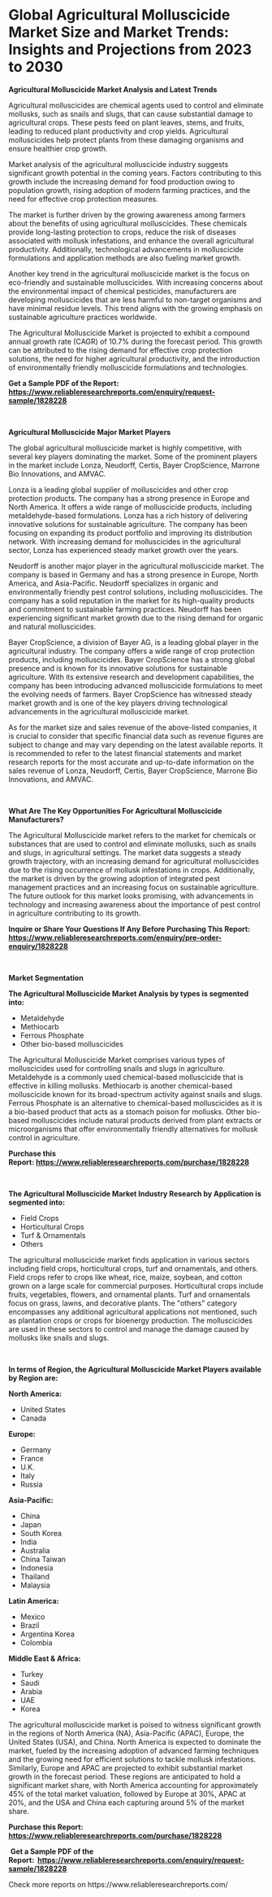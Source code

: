 <p><h1>Global Agricultural Molluscicide Market Size and Market Trends: Insights and Projections from 2023 to 2030</h1></p><p><strong>Agricultural Molluscicide Market Analysis and Latest Trends</strong></p>
<p><p>Agricultural molluscicides are chemical agents used to control and eliminate mollusks, such as snails and slugs, that can cause substantial damage to agricultural crops. These pests feed on plant leaves, stems, and fruits, leading to reduced plant productivity and crop yields. Agricultural molluscicides help protect plants from these damaging organisms and ensure healthier crop growth.</p><p>Market analysis of the agricultural molluscicide industry suggests significant growth potential in the coming years. Factors contributing to this growth include the increasing demand for food production owing to population growth, rising adoption of modern farming practices, and the need for effective crop protection measures.</p><p>The market is further driven by the growing awareness among farmers about the benefits of using agricultural molluscicides. These chemicals provide long-lasting protection to crops, reduce the risk of diseases associated with mollusk infestations, and enhance the overall agricultural productivity. Additionally, technological advancements in molluscicide formulations and application methods are also fueling market growth.</p><p>Another key trend in the agricultural molluscicide market is the focus on eco-friendly and sustainable molluscicides. With increasing concerns about the environmental impact of chemical pesticides, manufacturers are developing molluscicides that are less harmful to non-target organisms and have minimal residue levels. This trend aligns with the growing emphasis on sustainable agriculture practices worldwide.</p><p>The Agricultural Molluscicide Market is projected to exhibit a compound annual growth rate (CAGR) of 10.7% during the forecast period. This growth can be attributed to the rising demand for effective crop protection solutions, the need for higher agricultural productivity, and the introduction of environmentally friendly molluscicide formulations and technologies.</p></p>
<p><strong>Get a Sample PDF of the Report:&nbsp; <a href="https://www.reliableresearchreports.com/enquiry/request-sample/1828228">https://www.reliableresearchreports.com/enquiry/request-sample/1828228</a></strong></p>
<p>&nbsp;</p>
<p><strong>Agricultural Molluscicide Major Market Players</strong></p>
<p><p>The global agricultural molluscicide market is highly competitive, with several key players dominating the market. Some of the prominent players in the market include Lonza, Neudorff, Certis, Bayer CropScience, Marrone Bio Innovations, and AMVAC.</p><p>Lonza is a leading global supplier of molluscicides and other crop protection products. The company has a strong presence in Europe and North America. It offers a wide range of molluscicide products, including metaldehyde-based formulations. Lonza has a rich history of delivering innovative solutions for sustainable agriculture. The company has been focusing on expanding its product portfolio and improving its distribution network. With increasing demand for molluscicides in the agricultural sector, Lonza has experienced steady market growth over the years.</p><p>Neudorff is another major player in the agricultural molluscicide market. The company is based in Germany and has a strong presence in Europe, North America, and Asia-Pacific. Neudorff specializes in organic and environmentally friendly pest control solutions, including molluscicides. The company has a solid reputation in the market for its high-quality products and commitment to sustainable farming practices. Neudorff has been experiencing significant market growth due to the rising demand for organic and natural molluscicides.</p><p>Bayer CropScience, a division of Bayer AG, is a leading global player in the agricultural industry. The company offers a wide range of crop protection products, including molluscicides. Bayer CropScience has a strong global presence and is known for its innovative solutions for sustainable agriculture. With its extensive research and development capabilities, the company has been introducing advanced molluscicide formulations to meet the evolving needs of farmers. Bayer CropScience has witnessed steady market growth and is one of the key players driving technological advancements in the agricultural molluscicide market.</p><p>As for the market size and sales revenue of the above-listed companies, it is crucial to consider that specific financial data such as revenue figures are subject to change and may vary depending on the latest available reports. It is recommended to refer to the latest financial statements and market research reports for the most accurate and up-to-date information on the sales revenue of Lonza, Neudorff, Certis, Bayer CropScience, Marrone Bio Innovations, and AMVAC.</p></p>
<p>&nbsp;</p>
<p><strong>What Are The Key Opportunities For Agricultural Molluscicide Manufacturers?</strong></p>
<p><p>The Agricultural Molluscicide market refers to the market for chemicals or substances that are used to control and eliminate mollusks, such as snails and slugs, in agricultural settings. The market data suggests a steady growth trajectory, with an increasing demand for agricultural molluscicides due to the rising occurrence of mollusk infestations in crops. Additionally, the market is driven by the growing adoption of integrated pest management practices and an increasing focus on sustainable agriculture. The future outlook for this market looks promising, with advancements in technology and increasing awareness about the importance of pest control in agriculture contributing to its growth.</p></p>
<p><strong>Inquire or Share Your Questions If Any Before Purchasing This Report: <a href="https://www.reliableresearchreports.com/enquiry/pre-order-enquiry/1828228">https://www.reliableresearchreports.com/enquiry/pre-order-enquiry/1828228</a></strong></p>
<p>&nbsp;</p>
<p><strong>Market Segmentation</strong></p>
<p><strong>The Agricultural Molluscicide Market Analysis by types is segmented into:</strong></p>
<p><ul><li>Metaldehyde</li><li>Methiocarb</li><li>Ferrous Phosphate</li><li>Other bio-based molluscicides</li></ul></p>
<p><p>The Agricultural Molluscicide Market comprises various types of molluscicides used for controlling snails and slugs in agriculture. Metaldehyde is a commonly used chemical-based molluscicide that is effective in killing mollusks. Methiocarb is another chemical-based molluscicide known for its broad-spectrum activity against snails and slugs. Ferrous Phosphate is an alternative to chemical-based molluscicides as it is a bio-based product that acts as a stomach poison for mollusks. Other bio-based molluscicides include natural products derived from plant extracts or microorganisms that offer environmentally friendly alternatives for mollusk control in agriculture.</p></p>
<p><strong>Purchase this Report:&nbsp;<a href="https://www.reliableresearchreports.com/purchase/1828228">https://www.reliableresearchreports.com/purchase/1828228</a></strong></p>
<p>&nbsp;</p>
<p><strong>The Agricultural Molluscicide Market Industry Research by Application is segmented into:</strong></p>
<p><ul><li>Field Crops</li><li>Horticultural Crops</li><li>Turf & Ornamentals</li><li>Others</li></ul></p>
<p><p>The agricultural molluscicide market finds application in various sectors including field crops, horticultural crops, turf and ornamentals, and others. Field crops refer to crops like wheat, rice, maize, soybean, and cotton grown on a large scale for commercial purposes. Horticultural crops include fruits, vegetables, flowers, and ornamental plants. Turf and ornamentals focus on grass, lawns, and decorative plants. The "others" category encompasses any additional agricultural applications not mentioned, such as plantation crops or crops for bioenergy production. The molluscicides are used in these sectors to control and manage the damage caused by mollusks like snails and slugs.</p></p>
<p>&nbsp;</p>
<p><strong>In terms of Region, the Agricultural Molluscicide Market Players available by Region are:</strong></p>
<p>
    <p> <strong> North America: </strong>
        <ul>
            <li>United States</li>
            <li>Canada</li>
        </ul>
        </p> 
    <p> <strong> Europe: </strong>
        <ul>
            <li>Germany</li>
            <li>France</li>
            <li>U.K.</li>
            <li>Italy</li>
            <li>Russia</li>
        </ul>
        </p> 
    <p> <strong> Asia-Pacific: </strong>
        <ul>
            <li>China</li>
            <li>Japan</li>
            <li>South Korea</li>
            <li>India</li>
            <li>Australia</li>
            <li>China Taiwan</li>
            <li>Indonesia</li>
            <li>Thailand</li>
            <li>Malaysia</li>
        </ul>
        </p> 
    <p> <strong> Latin America: </strong>
        <ul>
            <li>Mexico</li>
            <li>Brazil</li>
            <li>Argentina Korea</li>
            <li>Colombia</li>
        </ul>
        </p> 
    <p> <strong> Middle East & Africa: </strong>
        <ul>
            <li>Turkey</li>
            <li>Saudi</li>
            <li>Arabia</li>
            <li>UAE</li>
            <li>Korea</li>
        </ul>
    </p>
    </p>
<p><p>The agricultural molluscicide market is poised to witness significant growth in the regions of North America (NA), Asia-Pacific (APAC), Europe, the United States (USA), and China. North America is expected to dominate the market, fueled by the increasing adoption of advanced farming techniques and the growing need for efficient solutions to tackle mollusk infestations. Similarly, Europe and APAC are projected to exhibit substantial market growth in the forecast period. These regions are anticipated to hold a significant market share, with North America accounting for approximately 45% of the total market valuation, followed by Europe at 30%, APAC at 20%, and the USA and China each capturing around 5% of the market share.</p></p>
<p><strong>Purchase this Report: <a href="https://www.reliableresearchreports.com/purchase/1828228">https://www.reliableresearchreports.com/purchase/1828228</a></strong></p>
<p>&nbsp;<strong>Get a Sample PDF of the Report:&nbsp;&nbsp;<a href="https://www.reliableresearchreports.com/enquiry/request-sample/1828228">https://www.reliableresearchreports.com/enquiry/request-sample/1828228</a></strong></p>
<p><strong></strong></p>
<p>Check more reports on https://www.reliableresearchreports.com/</p>